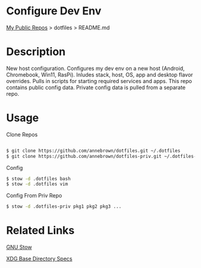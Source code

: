 # Configure Dev Env

  [My Public Repos](https://github.com/annebrown/?tab=repositories) > dotfiles >  README.md    

# Description

New host configuration.  Configures my dev env on a new host (Android, Chromebook, Win11, RasPi).   Inludes stack, host, OS, app and desktop flavor overrides. Pulls in scripts for starting required services and apps.   This repo contains public config data.  Private config data is pulled from a separate repo.

# Usage

Clone Repos

```bash

$ git clone https://github.com/annebrown/dotfiles.git ~/.dotfiles
$ git clone https://github.com/annebrown/dotfiles-priv.git ~/.dotfiles-priv

```
Config

```bash
$ stow -d .dotfiles bash
$ stow -d .dotfiles vim
```

Config From Priv Repo

```bash
$ stow -d .dotfiles-priv pkg1 pkg2 pkg3 ...
```

# Related Links

[GNU Stow](https://www.gnu.org/software/stow/)

[XDG Base Directory Specs](https://specifications.freedesktop.org/basedir-spec/basedir-spec-0.8.html)
